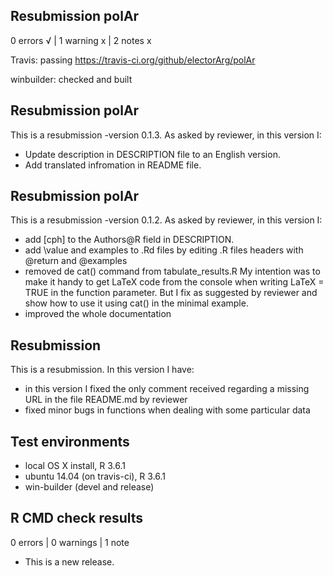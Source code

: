 ## Resubmission polAr

0 errors √ | 1 warning x | 2 notes x

Travis: passing https://travis-ci.org/github/electorArg/polAr

winbuilder: checked and built


## Resubmission polAr
This is a resubmission -version 0.1.3. As asked by reviewer, in this version I: 
* Update description in DESCRIPTION file to an English version. 
* Add translated infromation in README file. 

## Resubmission polAr
This is a resubmission -version 0.1.2. As asked by reviewer, in this version I: 

* add [cph] to the Authors@R field in DESCRIPTION.
* add \value and examples to .Rd files by editing .R files headers with @return and @examples
* removed de cat() command from tabulate_results.R My intention was to make it handy to get LaTeX code from the console when writing LaTeX = TRUE in the function parameter. But I fix as suggested by reviewer and show how to use it using cat() in the minimal example. 
* improved the whole documentation


## Resubmission
This is a resubmission. In this version I have:

* in this version I fixed the only comment received regarding a missing URL in the file README.md by reviewer
* fixed minor bugs in functions when dealing with some particular data


## Test environments
* local OS X install, R 3.6.1
* ubuntu 14.04 (on travis-ci), R 3.6.1
* win-builder (devel and release)

## R CMD check results

0 errors | 0 warnings | 1 note

* This is a new release.
